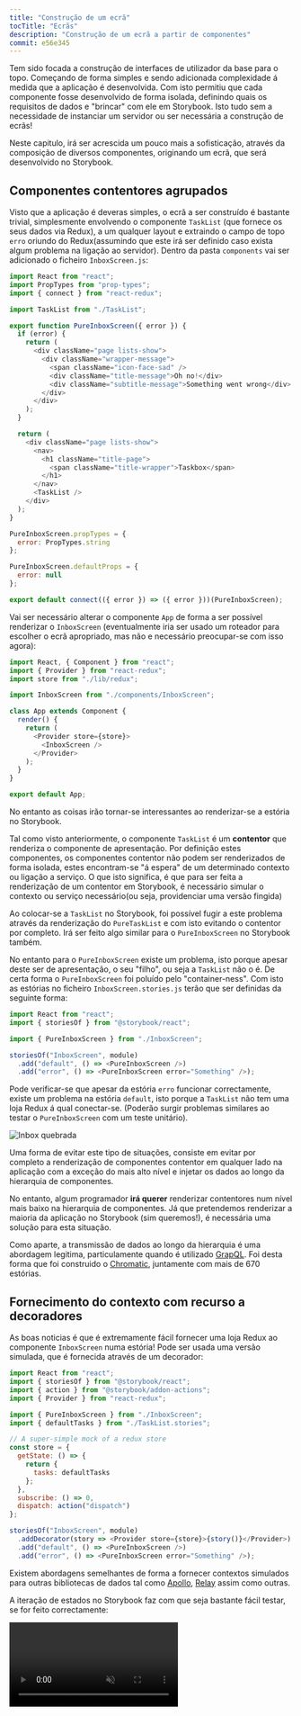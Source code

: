 ```yaml
---
title: "Construção de um ecrã"
tocTitle: "Ecrãs"
description: "Construção de um ecrã a partir de componentes"
commit: e56e345
---
```


Tem sido focada a construção de interfaces de utilizador da base para o topo.
Começando de forma simples e sendo adicionada complexidade á medida que a aplicação é desenvolvida. Com isto permitiu que cada componente fosse desenvolvido de forma isolada, definindo quais os requisitos de dados e "brincar" com ele em Storybook. Isto tudo sem a necessidade de instanciar um servidor ou ser necessária a construção de ecrãs!

Neste capitulo, irá ser acrescida um pouco mais a sofisticação, através da composição de diversos componentes, originando um ecrã, que será desenvolvido no Storybook.

## Componentes contentores agrupados

Visto que a aplicação é deveras simples, o ecrã a ser construído é bastante trivial, simplesmente envolvendo o componente `TaskList` (que fornece os seus dados via Redux), a um qualquer layout e extraindo o campo de topo `erro` oriundo do Redux(assumindo que este irá ser definido caso exista algum problema na ligação ao servidor). Dentro da pasta `components` vai ser adicionado o ficheiro `InboxScreen.js`:

```javascript
import React from "react";
import PropTypes from "prop-types";
import { connect } from "react-redux";

import TaskList from "./TaskList";

export function PureInboxScreen({ error }) {
  if (error) {
    return (
      <div className="page lists-show">
        <div className="wrapper-message">
          <span className="icon-face-sad" />
          <div className="title-message">Oh no!</div>
          <div className="subtitle-message">Something went wrong</div>
        </div>
      </div>
    );
  }

  return (
    <div className="page lists-show">
      <nav>
        <h1 className="title-page">
          <span className="title-wrapper">Taskbox</span>
        </h1>
      </nav>
      <TaskList />
    </div>
  );
}

PureInboxScreen.propTypes = {
  error: PropTypes.string
};

PureInboxScreen.defaultProps = {
  error: null
};

export default connect(({ error }) => ({ error }))(PureInboxScreen);
```

Vai ser necessário alterar o componente `App` de forma a ser possível renderizar o `InboxScreen` (eventualmente iria ser usado um roteador para escolher o ecrã apropriado, mas não e necessário preocupar-se com isso agora):

```javascript
import React, { Component } from "react";
import { Provider } from "react-redux";
import store from "./lib/redux";

import InboxScreen from "./components/InboxScreen";

class App extends Component {
  render() {
    return (
      <Provider store={store}>
        <InboxScreen />
      </Provider>
    );
  }
}

export default App;
```

No entanto as coisas irão tornar-se interessantes ao renderizar-se a estória no Storybook.

Tal como visto anteriormente, o componente `TaskList` é um **contentor** que renderiza o componente de apresentação. Por definição estes componentes, os componentes contentor não podem ser renderizados de forma isolada, estes encontram-se "á espera" de um determinado contexto ou ligação a serviço. O que isto significa, é que para ser feita a renderização de um contentor em Storybook, é necessário simular o contexto ou serviço necessário(ou seja, providenciar uma versão fingida)

Ao colocar-se a `TaskList` no Storybook, foi possível fugir a este problema através da renderização do `PureTaskList` e com isto evitando o contentor por completo.
Irá ser feito algo similar para o `PureInboxScreen` no Storybook também.

No entanto para o `PureInboxScreen` existe um problema, isto porque apesar deste ser de apresentação, o seu "filho", ou seja a `TaskList` não o é. De certa forma o `PureInboxScreen` foi poluído pelo "container-ness". Com isto as estórias no ficheiro `InboxScreen.stories.js` terão que ser definidas da seguinte forma:

```javascript
import React from "react";
import { storiesOf } from "@storybook/react";

import { PureInboxScreen } from "./InboxScreen";

storiesOf("InboxScreen", module)
  .add("default", () => <PureInboxScreen />)
  .add("error", () => <PureInboxScreen error="Something" />);
```

Pode verificar-se que apesar da estória `erro` funcionar correctamente, existe um problema na estória `default`, isto porque a `TaskList` não tem uma loja Redux á qual conectar-se. (Poderão surgir problemas similares ao testar o `PureInboxScreen` com um teste unitário).

![Inbox quebrada](/broken-inboxscreen.png)

Uma forma de evitar este tipo de situações, consiste em evitar por completo a renderização de componentes contentor em qualquer lado na aplicação com a exceção do mais alto nível e injetar os dados ao longo da hierarquia de componentes.

No entanto, algum programador **irá querer** renderizar contentores num nível mais baixo na hierarquia de componentes. Já que pretendemos renderizar a maioria da aplicação no Storybook (sim queremos!), é necessária uma solução para esta situação.

<div class="aside">
    Como aparte, a transmissão de dados ao longo da hierarquia é uma abordagem legitima, particulamente quando é utilizado <a href="http://graphql.org/">GrapQL</a>. Foi desta forma que foi construido o <a href="https://www.chromaticqa.com">Chromatic</a>, juntamente com mais de 670 estórias.
</div>

## Fornecimento do contexto com recurso a decoradores

As boas noticias é que é extremamente fácil fornecer uma loja Redux ao componente `InboxScreen` numa estória! Pode ser usada uma versão simulada, que é fornecida através de um decorador:

```javascript
import React from "react";
import { storiesOf } from "@storybook/react";
import { action } from "@storybook/addon-actions";
import { Provider } from "react-redux";

import { PureInboxScreen } from "./InboxScreen";
import { defaultTasks } from "./TaskList.stories";

// A super-simple mock of a redux store
const store = {
  getState: () => {
    return {
      tasks: defaultTasks
    };
  },
  subscribe: () => 0,
  dispatch: action("dispatch")
};

storiesOf("InboxScreen", module)
  .addDecorator(story => <Provider store={store}>{story()}</Provider>)
  .add("default", () => <PureInboxScreen />)
  .add("error", () => <PureInboxScreen error="Something" />);
```

Existem abordagens semelhantes de forma a fornecer contextos simulados para outras bibliotecas de dados tal como [Apollo](https://www.npmjs.com/package/apollo-storybook-decorator), [Relay](https://github.com/orta/react-storybooks-relay-container) assim como outras.

A iteração de estados no Storybook faz com que seja bastante fácil testar, se for feito correctamente:

<video autoPlay muted playsInline loop >

  <source
    src="/finished-inboxscreen-states.mp4"
    type="video/mp4"
  />
</video>

## Desenvolmento orientado a Componentes

Começou-se do fundo com `Task`, prosseguindo para `TaskList` e agora chegou-se ao ecrã geral do interface de utilizador. O `InboxScreen`, acomoda um componente contentor que foi adicionado e inclui também estórias que o acompanham.

<video autoPlay muted playsInline loop style="width:480px; height:auto; margin: 0 auto;">
  <source
    src="/component-driven-development-optimized.mp4"
    type="video/mp4"
  />
</video>

[**Desenvolvimento Orientado a Componentes**](https://blog.hichroma.com/component-driven-development-ce1109d56c8e) permite a expansão gradual da complexidade á medida que se prossegue de forma ascendente na hierarquia de componentes. Dos benefícios ao utilizar-se esta abordagem, estão o processo de desenvolvimento focado e cobertura adicional das permutações possíveis do interface de utilizador.
Resumidamente esta abordagem ajuda na produção de interfaces de utilizador de uma qualidade extrema e assim como complexidade.

Ainda não finalizamos, o trabalho não acaba quando o interface de utilizador estiver construído. É necessário garantir que resiste ao teste do tempo.
